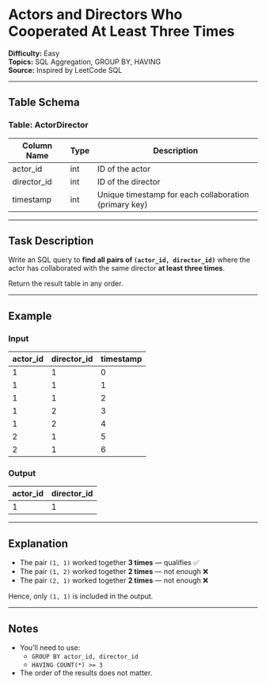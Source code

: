 #  Actors and Directors Who Cooperated At Least Three Times

**Difficulty:** Easy  
**Topics:** SQL Aggregation, GROUP BY, HAVING  
**Source:** Inspired by LeetCode SQL  

---

## Table Schema

### Table: ActorDirector

| Column Name | Type | Description |
|--------------|------|-------------|
| actor_id     | int  | ID of the actor |
| director_id  | int  | ID of the director |
| timestamp    | int  | Unique timestamp for each collaboration (primary key) |

---

## Task Description

Write an SQL query to **find all pairs of `(actor_id, director_id)`** where the actor has collaborated with the same director **at least three times**.

Return the result table in any order.

---

## Example

### Input

| actor_id | director_id | timestamp |
|-----------|--------------|-----------|
| 1         | 1            | 0         |
| 1         | 1            | 1         |
| 1         | 1            | 2         |
| 1         | 2            | 3         |
| 1         | 2            | 4         |
| 2         | 1            | 5         |
| 2         | 1            | 6         |

### Output

| actor_id | director_id |
|-----------|--------------|
| 1         | 1            |

---

## Explanation

- The pair `(1, 1)` worked together **3 times** — qualifies ✅  
- The pair `(1, 2)` worked together **2 times** — not enough ❌  
- The pair `(2, 1)` worked together **2 times** — not enough ❌  

Hence, only `(1, 1)` is included in the output.

---

## Notes

- You’ll need to use:
  - `GROUP BY actor_id, director_id`
  - `HAVING COUNT(*) >= 3`
- The order of the results does not matter.
